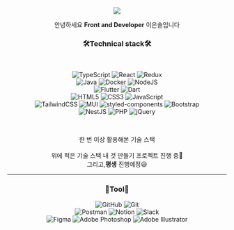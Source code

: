   <div align="center">
  <!--아이콘 둥글게 만들때는 style=flat&-->
    <img src="https://capsule-render.vercel.app/api?type=Waving&color=B0DAFF&height=180&section=header&text=Hellow,%20I'm%20EunSol&fontAlignY=35&fontSize=32&fontColor=ffffff" />
  </div>
    <div align=center>
   <p>안녕하세요 <b>Front and Developer</b> 이은솔입니다</p>
  </div>
  
  <div align=center>
   <h3>🛠️Technical stack🛠️</h3>
   <br />
    
   ![TypeScript](https://img.shields.io/badge/typescript-%23007ACC.svg?style=for-the-badge&logo=typescript&logoColor=white)
   ![React](https://img.shields.io/badge/react-%2320232a.svg?style=for-the-badge&logo=react&logoColor=%2361DAFB)
   ![Redux](https://img.shields.io/badge/redux-%23593d88.svg?style=for-the-badge&logo=redux&logoColor=white)
   <br/>
  ![Java](https://img.shields.io/badge/java-%23ED8B00.svg?style=for-the-badge&logo=openjdk&logoColor=white)
  ![Docker](https://img.shields.io/badge/docker-%230db7ed.svg?style=for-the-badge&logo=docker&logoColor=white)
  ![NodeJS](https://img.shields.io/badge/node.js-6DA55F?style=for-the-badge&logo=node.js&logoColor=white)
   <br/>
   ![Flutter](https://img.shields.io/badge/Flutter-%2302569B.svg?style=for-the-badge&logo=Flutter&logoColor=white)
   ![Dart](https://img.shields.io/badge/dart-%230175C2.svg?style=for-the-badge&logo=dart&logoColor=white)
   <br/>
   ![HTML5](https://img.shields.io/badge/html5-%23E34F26.svg?style=for-the-badge&logo=html5&logoColor=white)
   ![CSS3](https://img.shields.io/badge/css3-%231572B6.svg?style=for-the-badge&logo=css3&logoColor=white)
   ![JavaScript](https://img.shields.io/badge/javascript-%23323330.svg?style=for-the-badge&logo=javascript&logoColor=%23F7DF1E)
   <br/>
  ![TailwindCSS](https://img.shields.io/badge/tailwindcss-%2338B2AC.svg?style=for-the-badge&logo=tailwind-css&logoColor=white)
  ![MUI](https://img.shields.io/badge/MUI-%230081CB.svg?style=for-the-badge&logo=mui&logoColor=white)
  ![styled-components](https://img.shields.io/badge/styledcomponents-DB7093?style=for-the-badge&logo=styledcomponents&logoColor=white)
  ![Bootstrap](https://img.shields.io/badge/Bootstrap-7952B3?style=for-the-badge&logo=Bootstrap&logoColor=white)
   <br />
   ![NestJS](https://img.shields.io/badge/nestjs-%23E0234E.svg?style=for-the-badge&logo=nestjs&logoColor=white)
   ![PHP](https://img.shields.io/badge/php-%23777BB4.svg?style=for-the-badge&logo=php&logoColor=white)
   ![jQuery](https://img.shields.io/badge/jQuery-0769AD?style=for-the-badge&logo=jQuery&logoColor=white)



 
  <br/>
  
  <span>한 번 이상 활용해본 기술 스택</span>
  <br/>
  <br/>
  <span>위에 적은 기술 스택 내 것 만들기 프로젝트 진행 중💪</span> <br/>
  <span>그리고,<b>평생</b> 진행예정😃</span>
   
  </div>

  <hr/>

  <div align=center>
    <h3>📐Tool📐</h3>
    
   ![GitHub](https://img.shields.io/badge/github-%23121011.svg?style=for-the-badge&logo=github&logoColor=white)
   ![Git](https://img.shields.io/badge/git-%23F05033.svg?style=for-the-badge&logo=git&logoColor=white)
   <br/>
   ![Postman](https://img.shields.io/badge/Postman-FF6C37?style=for-the-badge&logo=postman&logoColor=white)
   ![Notion](https://img.shields.io/badge/Notion-%23000000.svg?style=for-the-badge&logo=notion&logoColor=white)
   ![Slack](https://img.shields.io/badge/Slack-4A154B?style=for-the-badge&logo=slack&logoColor=white)
   <br/>
   ![Figma](https://img.shields.io/badge/figma-%23F24E1E.svg?style=for-the-badge&logo=figma&logoColor=white)
   ![Adobe Photoshop](https://img.shields.io/badge/adobe%20photoshop-%2331A8FF.svg?style=for-the-badge&logo=adobe%20photoshop&logoColor=white)
   ![Adobe Illustrator](https://img.shields.io/badge/adobe%20illustrator-%23FF9A00.svg?style=for-the-badge&logo=adobe%20illustrator&logoColor=white)
  
    
  </div>


    
    
    
    
    
  


